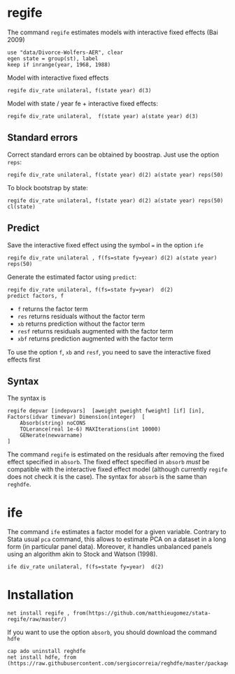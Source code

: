 

# regife

The command `regife` estimates models with interactive fixed effects (Bai 2009)


```
use "data/Divorce-Wolfers-AER", clear
egen state = group(st), label
keep if inrange(year, 1968, 1988) 
```

Model with interactive fixed effects
```
regife div_rate unilateral, f(state year) d(3)
```

Model with state / year fe + interactive fixed effects:

```
regife div_rate unilateral,  f(state year) a(state year) d(3)
```



## Standard errors
Correct standard errors can be obtained by boostrap. Just use the option `reps`:

```
regife div_rate unilateral, f(state year) d(2) a(state year) reps(50)
```

To block bootstrap by state:

```
regife div_rate unilateral, f(state year) d(2) a(state year) reps(50) cl(state)
```


## Predict

Save the interactive fixed effect using the symbol `=` in the option `ife`

```
regife div_rate unilateral , f(fs=state fy=year) d(2) a(state year) reps(50)
```


Generate the estimated factor using `predict`:

```
regife div_rate unilateral, f(fs=state fy=year)  d(2)
predict factors, f
```
- `f` returns the factor term
- `res` returns residuals without the factor term
- `xb` returns prediction without the factor term
- `resf` returns residuals augmented with the factor term
- `xbf` returns prediction augmented with the factor term

To use the option `f`, `xb` and `resf`, you need to save the interactive fixed effects first






## Syntax
The syntax is

```
regife depvar [indepvars]  [aweight pweight fweight] [if] [in], Factors(idvar timevar) Dimension(integer)  [
	Absorb(string) noCONS 
	TOLerance(real 1e-6) MAXIterations(int 10000) 
	GENerate(newvarname)
]
```


The command `regife` is estimated on the residuals after removing the fixed effect specified in `absorb`. The fixed effect specified in `absorb` *must* be compatible with the interactive fixed effect model (although currently `regife` does not check it is the case). The syntax for `absorb` is the same than `reghdfe`.



# ife
The command `ife` estimates a factor model for a given variable. Contrary to Stata usual `pca` command, this allows to estimate PCA on a dataset in a long form (in particular panel data). Moreover, it handles unbalanced panels using an algorithm akin to Stock and Watson (1998).

```
ife div_rate unilateral, f(fs=state fy=year)  d(2)
```


# Installation


```
net install regife , from(https://github.com/matthieugomez/stata-regife/raw/master/)
```

If you want to use the option `absorb`, you should download the command `hdfe` 

```
cap ado uninstall reghdfe
net install hdfe, from (https://raw.githubusercontent.com/sergiocorreia/reghdfe/master/package/)
```